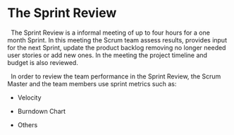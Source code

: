 # The Sprint Review


&nbsp; The Sprint Review is a informal meeting of up to four hours for a one month Sprint. In this meeting the Scrum team assess results, provides input for the next Sprint, update the product backlog removing no longer needed user stories or add new ones.
In the meeting the project timeline and budget is also reviewed.  

&nbsp; In order to review the team performance in the Sprint Review, the Scrum Master and the team members use sprint metrics such as:

* Velocity

* Burndown Chart

* Others
